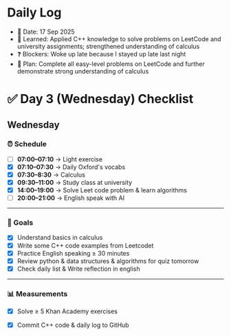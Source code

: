 # Daily Log
- 📅 Date: 17 Sep 2025
- 📖 Learned: Applied C++ knowledge to solve problems on LeetCode and university assignments; strengthened understanding of calculus
- ❓ Blockers: Woke up late because I stayed up late last night
- 🎯 Plan: Complete all easy-level problems on LeetCode and further demonstrate strong understanding of calculus

# ✅ Day 3 (Wednesday) Checklist
## Wednesday

### ⏰ Schedule
- [ ] **07:00–07:10** → Light exercise
- [x] **07:10–07:30** → Daily Oxford's vocabs 
- [x] **07:30–8:30** → Calculus 
- [x] **09:30–11:00** → Study class at university
- [x] **14:00–19:00** → Solve Leet code problem & learn algorithms
- [ ] **20:00–21:00** → English speak with AI
---

### 🎯 Goals
- [x] Understand basics in calculus  
- [x] Write some C++ code examples from Leetcodet
- [x] Practice English speaking ≥ 30 minutes 
- [x] Review python & data structures & algorithms for quiz tomorrow
- [x] Check daily list & Write reflection in english

---

### 📊 Measurements
- [x] Solve ≥ 5 Khan Academy exercises  
- [x] Commit C++ code & daily log to GitHub  



